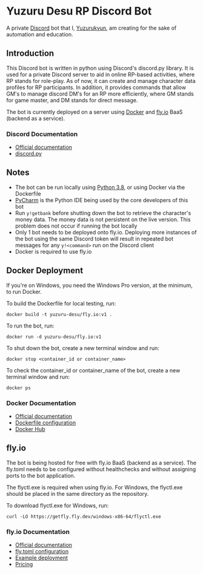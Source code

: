 # Yuzuru Desu RP Discord Bot
A private [Discord](https://discord.com/) bot that I, [Yuzurukyun](https://github.com/Yuzurukyun), am creating for the 
sake of automation and education.

## Introduction
This Discord bot is written in python using Discord's discord.py library. 
It is used for a private Discord server to aid in online RP-based activities, where RP stands for role-play. 
As of now, it can create and manage character data profiles for RP participants. 
In addition, it provides commands that allow GM's to manage discord DM's for an RP more efficiently, where GM stands for game master, and DM stands for direct message.

The bot is currently deployed on a server using [Docker](https://www.docker.com/) and [fly.io](https://fly.io/) BaaS (backend as a service).

### Discord Documentation
- [Official documentation](https://discord.com/developers/docs/intro)
- [discord.py](https://discordpy.readthedocs.io/en/latest/)

## Notes
- The bot can be run locally using [Python 3.8](https://www.python.org/downloads/), or using Docker via the Dockerfile
- [PyCharm](https://www.jetbrains.com/pycharm/) is the Python IDE being used by the core developers of this bot
- Run `y!getbank` before shutting down the bot to retrieve the character's money data. The money data is not persistent on the live version. This problem does not occur if running the bot locally
- Only 1 bot needs to be deployed onto fly.io. Deploying more instances of the bot using the same Discord token will result in repeated bot messages for any `y!<command>` run on the Discord client
- Docker is required to use fly.io

## Docker Deployment
If you're on Windows, you need the Windows Pro version, at the minimum, to run Docker.

To build the Dockerfile for local testing, run:

```docker build -t yuzuru-desu/fly.io:v1 .```

To run the bot, run:

```docker run -d yuzuru-desu/fly.io:v1```

To shut down the bot, create a new terminal window and run:

```docker stop <container_id or container_name>```

To check the container_id or container_name of the bot, create a new terminal window and run:

```docker ps```

### Docker Documentation
- [Official documentation](https://docs.docker.com/)
- [Dockerfile configuration](https://docs.docker.com/engine/reference/builder/)
- [Docker Hub](https://hub.docker.com/)

## fly.io
The bot is being hosted for free with fly.io BaaS (backend as a service). 
The fly.toml needs to be configured without healthchecks and without assigning ports to the bot application.

The flyctl.exe is required when using fly.io. For Windows, the flyctl.exe should be placed in the same directory as the repository.

To download flyctl.exe for Windows, run:

```curl -LO https://getfly.fly.dev/windows-x86-64/flyctl.exe```

### fly.io Documentation
- [Official documentation](https://fly.io/docs/)
- [fly.toml configuration](https://fly.io/docs/configuration/)
- [Example deployment](https://fly.io/docs/speedrun/)
- [Pricing](https://fly.io/docs/pricing/)
